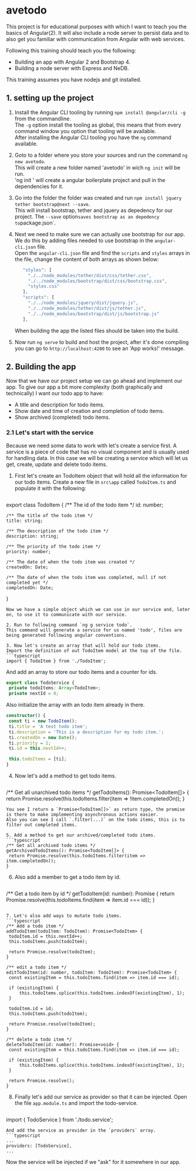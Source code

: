 # avetodo
This project is for educational purposes with which I want to teach you the basics of Angular(2). It will also include a node server to persist data and to also get you familiar with communication from Angular with web services.

Following this training should teach you the following:
- Building an app with Angular 2 and Bootstrap 4.
- Building a node server with Express and NeDB.

This training assumes you have nodejs and git installed.

## 1. setting up the project

1. Install the Angular CLI tooling by running `npm install @angular/cli -g` from the commandline.  
   The `-g` option install the tooling as global, this means that from every command window you option that tooling will be available.  
   After installing the Angular CLI tooling you have the `ng` command available.
   
2. Goto to a folder where you store your sources and run the command `ng new avetodo`.  
   This will create a new folder named 'avetodo' in wich `ng init` will be run.  
   'ng init ' will create a angular boilerplate project and pull in the dependencies for it.
   
3. Go into the folder the folder was created and run `npm install jquery tether bootstrap@next --save`.  
   This will install bootstrap, tether and jquery as depedency for our project. The `--save` option` saves bootstrap as an depedency to `package.json`.
   
4. Next we need to make sure we can actually use bootstrap for our app. We do this by adding files needed to use bootstrap in the `angular-cli.json` file.  
   Open the `angular-cli.json` file and find the `scripts` and `styles` arrays in the file, change the content of both arrays as shown below:
   ```javascript
      "styles": [
        "./../node_modules/tether/dist/css/tether.css",
        "./../node_modules/bootstrap/dist/css/bootstrap.css",
        "styles.css"
      ],
      "scripts": [
        "./../node_modules/jquery/dist/jquery.js",
        "./../node_modules/tether/dist/js/tether.js",
        "./../node_modules/bootstrap/dist/js/bootstrap.js"
      ],
   ```
   When building the app the listed files should be taken into the build.
   
5. Now run `ng serve` to build and host the project, after it's done compiling you can go to `http://localhost:4200` to see an 'App works!' message.

## 2. Building the app

Now that we have our project setup we can go ahead and implement our app. 
To give our app a bit more complexity (both graphically and technically) I want our todo app to have:
- A title and description for todo items.
- Show date and time of creation and completion of todo items.
- Show archived (completed) todo items.

### 2.1 Let's start with the service
Because we need some data to work with let's create a service first. A service is a piece of code that has no visual component and is usually used for handling data. In this case we will be creating a service which will let us get, create, update and delete todo items.

1. First let's create an TodoItem object that will hold all the information for our todo items.
   Create a new file in `src\app` called `TodoItem.ts` and populate it with the following:
   ```typescript
export class TodoItem {
    /** The id of the todo item */
    id: number;

    /** The title of the todo item */
    title: string;

    /** The description of the todo item */
    description: string;

    /** The priority of the todo item */
    priority: number;

    /** The date of when the todo item was created */
    createdOn: Date;

    /** The date of when the todo item was completed, null if not completed yet */
    completedOn: Date;
}
   ```
   Now we have a simple object which we can use in our service and, later on, to use it to communicate with our service.

2. Run to following command `ng g service todo`.  
   This command will generate a service for us named 'todo', files are being generated following angular conventions.

3. Now let's create an array that will hold our todo items.
   Import the definition of out TodoItem model at the top of the file.
   ```typescript
import { TodoItem } from './TodoItem';
   ```
   
   And add an array to store our todo items and a counter for ids.
   ```typescript
export class TodoService {
    private todoItems: Array<TodoItem>;
    private nextId = 0;
   ```

   Also initialize the array with an todo item already in there.
   ```typescript
constructor() {
    const ti = new TodoItem();
    ti.title = 'A test todo item';
    ti.description = 'This is a description for my todo item.';
    ti.createdOn = new Date();
    ti.priority = 1;
    ti.id = this.nextId++;

    this.todoItems = [ti];
}
   ```
4. Now let's add a method to get todo items.
   ```typescript
/** Get all unarchived todo items */
getTodoItems(): Promise<TodoItem[]> {
    return Promise.resolve(this.todoItems.filter(item => !item.completedOn));
}
   ```
   You see I return a `Promise<TodoItem[]>` as return type, the promise is there to make implementing asynchronous actions easier.
   Also you can see I call `.filter(...)` on the todo items, this is to filter out completed items.

5. Add a method to get our archived/completed todo items.
   ```typescript
/** Get all archived todo items */
getArchivedTodoItems(): Promise<TodoItem[]> {
    return Promise.resolve(this.todoItems.filter(item => item.completedOn));
}
   ```

6. Also add a member to get a todo item by id.
   ```typescript
/** Get a todo item by id */
getTodoItem(id: number): Promise<TodoItem> {
    return Promise.resolve(this.todoItems.find(item => item.id === id));
}
   ```

7. Let's also add ways to mutate todo items.
   ```typescript
/** Add a todo item */  
addTodoItem(todoItem: TodoItem): Promise<TodoItem> {
    todoItem.id = this.nextId++;
    this.todoItems.push(todoItem);

    return Promise.resolve(todoItem);
}

/** edit a todo item */
editTodoItem(id: number, todoItem: TodoItem): Promise<TodoItem> {
    const existingItem = this.todoItems.find(item => item.id === id);

    if (existingItem) {
        this.todoItems.splice(this.todoItems.indexOf(existingItem), 1);
    }

    todoItem.id = id;
    this.todoItems.push(todoItem);

    return Promise.resolve(todoItem);
}

/** delete a todo item */
deleteTodoItem(id: number): Promise<void> {
    const existingItem = this.todoItems.find(item => item.id === id);

    if (existingItem) {
        this.todoItems.splice(this.todoItems.indexOf(existingItem), 1);
    }

    return Promise.resolve();
}
   ```

8. Finally let's add our service as provider so that it can be injected.
   Open the file `app.module.ts` and import the todo-service.
   ```typescript
import { TodoService } from './todo.service';
   ```
   And add the service as provider in the `providers` array.
   ```typescript
...
providers: [TodoService],
...
   ```
   Now the service will be injected if we "ask" for it somewhere in our app.











